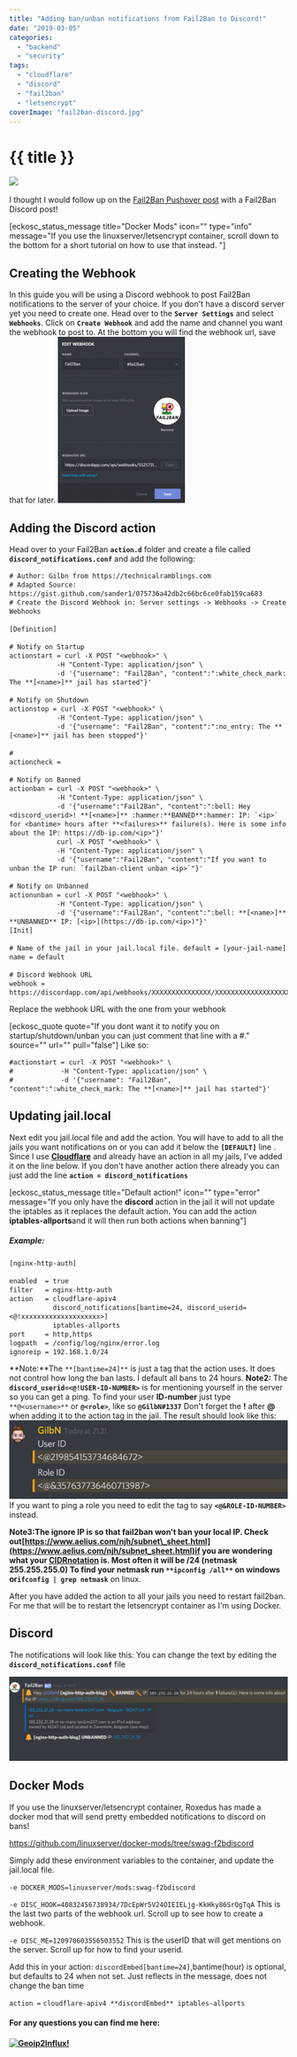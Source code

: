 ```yaml
---
title: "Adding ban/unban notifications from Fail2Ban to Discord!"
date: "2019-03-05"
categories: 
  - "backend"
  - "security"
tags: 
  - "cloudflare"
  - "discord"
  - "fail2ban"
  - "letsencrypt"
coverImage: "fail2ban-discord.jpg"
---
```


# {{ title }}

<img src="images/{{ coverImage}}"></img>

I thought I would follow up on the [Fail2Ban Pushover post](https://technicalramblings.com/blog/adding-ban-unban-notifications-from-fail2ban-with-pushover/) with a Fail2Ban Discord post!

\[eckosc\_status\_message title="Docker Mods" icon="" type="info" message="If you use the linuxserver/letsencrypt container, scroll down to the bottom for a short tutorial on how to use that instead. "\]

## Creating the Webhook

In this guide you will be using a Discord webhook to post Fail2Ban notifications to the server of your choice. If you don't have a discord server yet you need to create one. Head over to the **`Server Settings`** and select **`Webhooks`**. Click on **`Create Webhook`** and add the name and channel you want the webhook to post to. At the bottom you will find the webhook url, save that for later. [![](images/Discord_XQpGbcuY1u-230x300.png)](https://technicalramblings.com/wp-content/uploads/2019/03/Discord_XQpGbcuY1u.png)

## Adding the Discord action

Head over to your Fail2Ban **`action.d`** folder and create a file called **`discord_notifications.conf`** and add the following:

```
# Author: Gilbn from https://technicalramblings.com
# Adapted Source: https://gist.github.com/sander1/075736a42db2c66bc6ce0fab159ca683
# Create the Discord Webhook in: Server settings -> Webhooks -> Create Webhooks

[Definition]

# Notify on Startup
actionstart = curl -X POST "<webhook>" \
            -H "Content-Type: application/json" \
            -d '{"username": "Fail2Ban", "content":":white_check_mark: The **[<name>]** jail has started"}'

# Notify on Shutdown
actionstop = curl -X POST "<webhook>" \
            -H "Content-Type: application/json" \
            -d '{"username": "Fail2Ban", "content":":no_entry: The **[<name>]** jail has been stopped"}'
            
#
actioncheck =

# Notify on Banned 
actionban = curl -X POST "<webhook>" \
            -H "Content-Type: application/json" \
            -d '{"username":"Fail2Ban", "content":":bell: Hey <discord_userid>! **[<name>]** :hammer:**BANNED**:hammer: IP: `<ip>` for <bantime> hours after **<failures>** failure(s). Here is some info about the IP: https://db-ip.com/<ip>"}' 
            curl -X POST "<webhook>" \
            -H "Content-Type: application/json" \
            -d '{"username":"Fail2Ban", "content":"If you want to unban the IP run: `fail2ban-client unban <ip>`"}'

# Notify on Unbanned
actionunban = curl -X POST "<webhook>" \
            -H "Content-Type: application/json" \
            -d '{"username":"Fail2Ban", "content":":bell: **[<name>]** **UNBANNED** IP: [<ip>](https://db-ip.com/<ip>)"}'
[Init]

# Name of the jail in your jail.local file. default = [your-jail-name]
name = default

# Discord Webhook URL
webhook = https://discordapp.com/api/webhooks/XXXXXXXXXXXXXXX/XXXXXXXXXXXXXXXXXXXXXXXXXXXXXXXXXXXXXXXX
```

Replace the webhook URL with the one from your webhook

\[eckosc\_quote quote="If you dont want it to notify you on startup/shutdown/unban you can just comment that line with a #." source="" url="" pull="false"\] Like so:

```
#actionstart = curl -X POST "<webhook>" \
#            -H "Content-Type: application/json" \
#            -d '{"username": "Fail2Ban", "content":":white_check_mark: The **[<name>]** jail has started"}'
```

## Updating jail.local

Next edit you jail.local file and add the action. You will have to add to all the jails you want notifications on or you can add it below the **`[DEFAULT]`** line . Since I use **[Cloudflare](https://technicalramblings.com/blog/cloudflare-fail2ban-integration-with-automated-set_real_ip_from-in-nginx/)** and already have an action in all my jails, I've added it on the line below. If you don't have another action there already you can just add the line **`action = discord_notifications`**

\[eckosc\_status\_message title="Default action!" icon="" type="error" message="If you only have the **discord** action in the jail it will not update the iptables as it replaces the default action. You can add the action **iptables-allports**and it will then run both actions when banning"\]

##### Example:

```
[nginx-http-auth]

enabled  = true
filter   = nginx-http-auth
action   = cloudflare-apiv4
           discord_notifications[bantime=24, discord_userid=<@!xxxxxxxxxxxxxxxxxxxx>]
           iptables-allports
port     = http,https
logpath  = /config/log/nginx/error.log
ignoreip = 192.168.1.0/24
```

**Note:**The `**[bantime=24]**` is just a tag that the action uses. It does not control how long the ban lasts. I default all bans to 24 hours. **Note2:** The **`discord_userid=<@!USER-ID-NUMBER>`** is for mentioning yourself in the server so you can get a ping. To find your user **ID-number** just type `**@<username>**` or **`@<role>`**, like so **`@GilbN#1337`**  Don't forget the **!** after **@** when adding it to the action tag in the jail. The result should look like this: [![](images/Discord_mrvq68FDwT.png)](https://technicalramblings.com/wp-content/uploads/2019/03/Discord_mrvq68FDwT.png) If you want to ping a role you need to edit the tag to say **`<@&ROLE-ID-NUMBER>`** instead.

**Note3:**The ignore IP is so that fail2ban won't ban your local IP. Check out[https://www.aelius.com/njh/subnet\_sheet.html](https://www.aelius.com/njh/subnet_sheet.html)if you are wondering what your **[CIDRnotation](https://www.digitalocean.com/community/tutorials/understanding-ip-addresses-subnets-and-cidr-notation-for-networking)** is. Most often it will be **/24** (netmask 255.255.255.0) To find your netmask run `**ipconfig /all**` on windows or**`ifconfig | grep netmask`** on linux.

After you have added the action to all your jails you need to restart fail2ban. For me that will be to restart the letsencrypt container as I'm using Docker.

## Discord

The notifications will look like this: You can change the text by editing the **`discord_notifications.conf`** file

[![](images/fail2discord.png)](https://technicalramblings.com/wp-content/uploads/2019/03/fail2discord.png)

## Docker Mods

If you use the linuxserver/letsencrypt container, Roxedus has made a docker mod that will send pretty embedded notifications to discord on bans!

https://github.com/linuxserver/docker-mods/tree/swag-f2bdiscord

Simply add these environment variables to the container, and update the jail.local file.

`-e DOCKER_MODS=linuxserver/mods:swag-f2bdiscord`

`-e DISC_HOOK=40832456738934/7DcEpWr5V24OIEIELjg-KkHky86SrOgTqA` This is the last two parts of the webhook url. Scroll up to see how to create a webhook.

`-e DISC_ME=120970603556503552` This is the userID that will get mentions on the server. Scroll up for how to find your userid.

Add this in your action: `discordEmbed[bantime=24]`,bantime(hour) is optional, but defaults to 24 when not set. Just reflects in the message, does not change the ban time

`action =` `cloudflare-apiv4 **discordEmbed** iptables-allports`

#### For any questions you can find me here:

#### [![](https://img.shields.io/discord/591352397830553601.svg?style=for-the-badge&logo=discord "Geoip2Influx!")](https://discord.gg/HSPa4cz)
